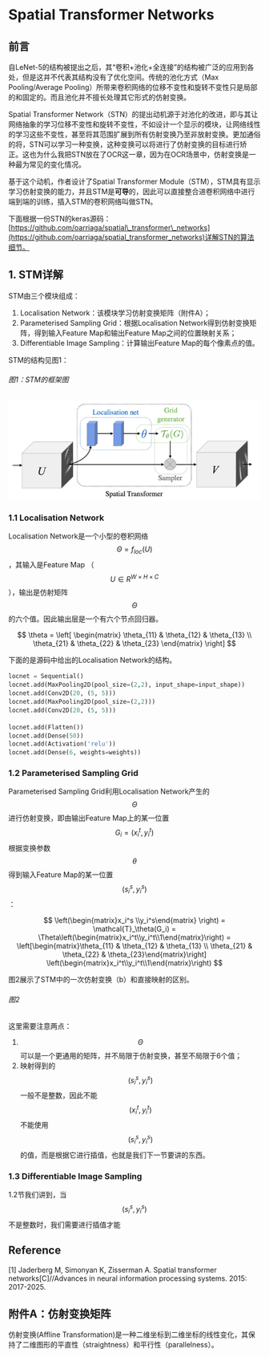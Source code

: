# Spatial Transformer Networks

## 前言

自LeNet-5的结构被提出之后，其“卷积+池化+全连接”的结构被广泛的应用到各处，但是这并不代表其结构没有了优化空间。传统的池化方式（Max Pooling/Average Pooling）所带来卷积网络的位移不变性和旋转不变性只是局部的和固定的。而且池化并不擅长处理其它形式的仿射变换。

Spatial Transformer Network（STN）的提出动机源于对池化的改进，即与其让网络抽象的学习位移不变性和旋转不变性，不如设计一个显示的模块，让网络线性的学习这些不变性，甚至将其范围扩展到所有仿射变换乃至非放射变换。更加通俗的将，STN可以学习一种变换，这种变换可以将进行了仿射变换的目标进行矫正。这也为什么我把STN放在了OCR这一章，因为在OCR场景中，仿射变换是一种最为常见的变化情况。

基于这个动机，作者设计了Spatial Transformer Module（STM），STM具有显示学习仿射变换的能力，并且STM是**可导**的，因此可以直接整合进卷积网络中进行端到端的训练，插入STM的卷积网络叫做STN。

下面根据一份STN的keras源码：[https://github.com/oarriaga/spatial\_transformer\_networks](https://github.com/oarriaga/spatial_transformer_networks)详解STN的算法细节。

## 1. STM详解

STM由三个模块组成：

1. Localisation Network：该模块学习仿射变换矩阵（附件A）；
2. Parameterised Sampling Grid：根据Localisation Network得到仿射变换矩阵，得到输入Feature Map和输出Feature Map之间的位置映射关系；
3. Differentiable Image Sampling：计算输出Feature Map的每个像素点的值。

STM的结构见图1：

###### 图1：STM的框架图

![](/assets/STN_1.png)

### 1.1 Localisation Network

Localisation Network是一个小型的卷积网络$$\Theta = f_{loc}(U)$$，其输入是Feature Map （$$U\in R^{W\times H\times C}$$），输出是仿射矩阵$$\Theta$$ 的六个值。因此输出层是一个有六个节点回归器。

$$
\theta = 
  \left[
  \begin{matrix}
   \theta_{11} & \theta_{12} & \theta_{13} \\
   \theta_{21} & \theta_{22} & \theta_{23}
  \end{matrix} 
  \right]
$$

下面的是源码中给出的Localisation Network的结构。


```py
locnet = Sequential()
locnet.add(MaxPooling2D(pool_size=(2,2), input_shape=input_shape))
locnet.add(Conv2D(20, (5, 5)))
locnet.add(MaxPooling2D(pool_size=(2,2)))
locnet.add(Conv2D(20, (5, 5)))

locnet.add(Flatten())
locnet.add(Dense(50))
locnet.add(Activation('relu'))
locnet.add(Dense(6, weights=weights))
```

### 1.2 Parameterised Sampling Grid

 Parameterised Sampling Grid利用Localisation Network产生的$$\Theta$$进行仿射变换，即由输出Feature Map上的某一位置$$G_i = (x^t_i, y^t_i)$$根据变换参数$$\theta$$ 得到输入Feature Map的某一位置$$(s^s_i, y^s_i)$$：
 
 $$
 \left(\begin{matrix}x_i^s \\y_i^s\end{matrix} \right) 
 = \mathcal{T}_\theta(G_i) 
 = \Theta\left(\begin{matrix}x_i^t\\y_i^t\\1\end{matrix}\right)
 = \left[\begin{matrix}\theta_{11} & \theta_{12} & \theta_{13} \\
   \theta_{21} & \theta_{22} & \theta_{23}\end{matrix}\right]
   \left(\begin{matrix}x_i^t\\y_i^t\\1\end{matrix}\right)
 $$

图2展示了STM中的一次仿射变换（b）和直接映射的区别。

###### 图2



这里需要注意两点：
1. $$\Theta$$可以是一个更通用的矩阵，并不局限于仿射变换，甚至不局限于6个值；
2. 映射得到的$$(s^s_i, y^s_i)$$一般不是整数，因此不能$$(x^t_i, y^t_i)$$不能使用$$(s^s_i, y^s_i)$$的值，而是根据它进行插值，也就是我们下一节要讲的东西。

### 1.3 Differentiable Image Sampling

1.2节我们讲到，当$$(s^s_i, y^s_i)$$不是整数时，我们需要进行插值才能

## Reference

\[1\] Jaderberg M, Simonyan K, Zisserman A. Spatial transformer networks\[C\]//Advances in neural information processing systems. 2015: 2017-2025.

## 附件A：仿射变换矩阵

仿射变换(Affline Transformation)是一种二维坐标到二维坐标的线性变化，其保持了二维图形的平直性（straightness）和平行性（parallelness）。

